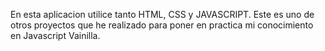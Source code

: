 En esta aplicacion utilice tanto HTML, CSS y JAVASCRIPT. Este es uno de otros proyectos que he realizado para poner en practica mi conocimiento en Javascript Vainilla.